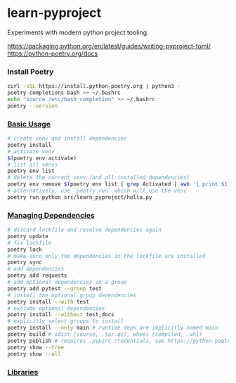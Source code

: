 # learn-pyproject

Experiments with modern python project tooling.

https://packaging.python.org/en/latest/guides/writing-pyproject-toml/
https://python-poetry.org/docs

### Install Poetry

```sh
curl -sSL https://install.python-poetry.org | python3 -
poetry completions bash >> ~/.bashrc
echo "source /etc/bash_completion" >> ~/.bashrc
poetry --version
```

### [Basic Usage](https://python-poetry.org/docs/basic-usage/)

```sh
# create venv and install dependencies
poetry install
# activate venv
$(poetry env activate)
# list all venvs
poetry env list
# delete the current venv (and all installed dependencies)
poetry env remove $(poetry env list | grep Activated | awk '{ print $1 }')
# alternatively, use `poetry run` which will use the venv
poetry run python src/learn_pyproject/hello.py
```

### [Managing Dependencies](https://python-poetry.org/docs/managing-dependencies/)

```sh
# discard lockfile and resolve dependencies again
poetry update
# fix lockfile
poetry lock
# make sure only the dependencies in the lockfile are installed
poetry sync
# add dependencies
poetry add requests
# add optional dependencies in a group
poetry add pytest --group test
# install the optional group dependencies
poetry install --with test
# exclude optional dependencies
poetry install --without test,docs
# explicitly select groups to install
poetry install --only main # runtime deps are implicitly named main
poetry build # sdist (source, .tar.gz), wheel (compiled, .whl)
poetry publish # requires .pypirc credentials, see https://python-poetry.org/docs/repositories/#configuring-credentials
poetry show --tree
poetry show --all
```

### [Libraries](https://python-poetry.org/docs/libraries/)